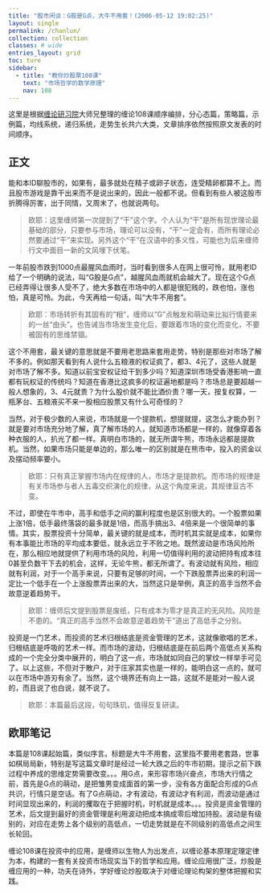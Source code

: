 ```yaml
---
title: "股市闲谈：G股是G点，大牛不用套！(2006-05-12 19:02:25)"
layout: single
permalink: /chanlun/
collection: collection
classes: # wide
entries_layout: grid
toc: ture
sidebar:
  - title: "教你炒股票108课"
    text: "市场哲学的数学原理"
    nav: 108
---
```

这里是根据[缠论研习院](http://chanlunschool.com)大师兄整理的缠论108课顺序编排，分心态篇，策略篇，示例篇，均线系统，递归系统，走势生长共六大类，文章排序依然按照原文发表的时间顺序。

## 正文

能和本ID聊股市的，如果有，最多就处在精子或卵子状态，连受精卵都算不上。而且股市游戏是靠干出来而不是说出来的，因此一般都不说。但看到有些人被这股市折腾得厉害，出于同情，又周末了，也就说两句。
> 欧耶：这里缠师第一次提到了“干”这个字。个人认为“干”是所有现世理论最基础的部分，只要参与市场，理论可以没有，“干”一定会有，而所有理论必然要通过“干”来实现。另外这个“干”在汉语中的多义性，可能也为后来缠师行文中面目一新的文风埋下伏笔。

一年前股市跌到1000点最腥风血雨时，当时看到很多人在网上很可怜，就用老ID给了一个明确的说法，叫“G股是G点”，越腥风血雨就机会越大了。现在这个G点已经弄得让很多人受不了，绝大多数在市场中的人都是很犯贱的，跌也怕，涨也怕，真是可怜。为此，今天再给一句话，叫“大牛不用套”。
> 欧耶：市场转折有其固有的”相“，缠师以“G”点触发和萌动来比拟行情要来的一丝“由头”。也告诫当市场发生变化后，要跟着市场的变化而变化，不要被固有的思维禁锢。

这个不用套，最关键的意思就是不要用老思路来套用走势，特别是那些对市场了解不多的。例如那天看到有人说什么五粮液的权证疯了，都3、4元了，这些人就是对市场了解不多。知道以前宝安权证给干到多少吗？知道深圳市场受香港影响一直都有玩权证的传统吗？知道在香港比这疯多的权证遍地都是吗？市场总是要超越一般人想象的，3、4元就贵？为什么股价就不能比酒价贵？哪一天，按复权算，一瓶茅台、五粮液买不来一股相应股票又有什么可奇怪的？

当然，对于极少数的人来说，市场就是一个提款机，想提就提，这怎么才能办到？就是要对市场充分地了解，真了解市场的人，就知道市场都是一样的，就像穿着各种衣服的人，扒光了都一样。真明白市场的，就无所谓牛熊，市场永远都是提款机。当然，如果市场只能是单边的，那么唯一的区别就是在熊市中，投入的资金以及摆动频率要小。
> 欧耶：只有真正掌握市场内在规律的人，市场才是提款机。而市场的规律是有关市场参与者人五毒交织演化的规律，从这个角度来说，其规律亘古不变。

不过，即使在牛市中，高手和低手之间的赢利程度也是区别很大的。一个股票如果上涨1倍，低手最终落袋的最多就是1倍，而高手搞出3、4倍来是一个很简单的事情。其实，股票投资十分简单，最关键的就是成本，而时机其实就是成本，如果你有本事能比市场的平均成本要低，就永远立于不败之地。既然波动是市场风险所在，那么相应地就提供了利用市场的风险，利用一切值得利用的波动把持有成本往0甚至负数干下去的机会，这样，无论牛熊，都无所谓了。有波动就有风险，相应就有利润，对于一个高手来说，只要有足够的时间，一个下跌股票弄出来的利润一定比一个低手在一个上涨股票弄出来的大，当然这只是举例，真正的高手当然不会故意逆着趋势干。
> 欧耶：缠师后文提到股票是废纸，只有成本为零才是真正的无风险。风险是不患的。“真正的高手当然不会故意逆着趋势干”道出了高低手之分别。

投资是一门艺术，而投资的艺术归根结底是资金管理的艺术，这就像歌唱的艺术，归根结底是呼吸的艺术一样。而市场的波动，归根结底是在前后两个高低点关系构成的一个完全分类中展开的，明白了这一点，市场就如同自己的掌纹一样举手可见了。以上这些，不但对于散户，对于庄家其实也是一样的，能明白这一点的，就可以在市场中游刃有余了。当然，这个境界还有向上一路，这就不是能对一般人说的，而且说了也白说，就不说了。
> 欧耶：本篇最后这段，句句珠玑，值得反复研读。

## 欧耶笔记
本篇是108课起始篇，类似序言。标题是大牛不用套，这里指不要用老套路，世事如棋局局新，特别是写这篇文章时是经过一轮大跌之后的牛市初期，提示之前下跌过程中养成的思维定势需要改变。。。用G点，来形容市场兴奋点，市场大行情之前，首先是G点的萌动，是把雏男变成面首的第一步，没有各方面配合形成的G点共识，行情只是空话。有了G点萌动，才有波动，有波动才有利润，而波动是通过时间显现出来的，利润的攫取在于把握时机，时机就是成本。。。投资是资金管理的艺术，后文提到最好的资金管理是利用波动把成本搞成零后增加持股。波动是有级别的，对应在走势上各个级别的高低点，一切走势就是在不同级别的高低点之间生长轮回。

缠论108课在投资中的应用，是缠师以生物人为出发点，以缠论基本原理定理定律为本，构建的一套有关投资市场现实当下的哲学和应用。缠论应用很广泛，炒股是缠应用的一种，功夫在诗外，学好缠论炒股取决于对缠论理论构架的整体把握和实践。
